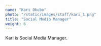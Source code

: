 ```yaml
---
name: "Kari Okubo"
photo: "/static/images/staff/kari_1.png"
title: "Social Media Manager"
weight: 6
---
```

Kari is Social Media Manager.
